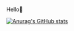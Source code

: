 Hello💪

[![Anurag's GitHub stats](https://github-readme-stats.vercel.app/api?username=ququ0755)](https://github.com/anuraghazra/github-readme-stats)

